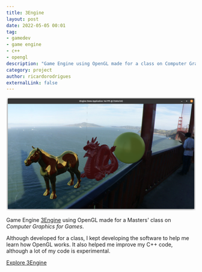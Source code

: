 ```yaml
---
title: 3Engine
layout: post
date: 2022-05-05 00:01
tag: 
- gamedev
- game engine
- c++
- opengl
description: "Game Engine using OpenGL made for a class on Computer Graphics for Games."
category: project
author: ricardorodrigues
externalLink: false
---
```


![3Engine Screenshot](https://github.com/RicardoEPRodrigues/3Engine/raw/master/media/3EngineScreenshot.png?raw=true)

Game Engine [3Engine](https://ricardoeprodrigues.github.io/3Engine/) using OpenGL made for a Masters' class on *Computer Graphics for Games*.

Although developed for a class, I kept developing the software to help me learn how OpenGL works. It also helped me improve my C++ code, although a lot of my code is experimental.

<div class="buttons-container">
    <a class="button" href="https://ricardoeprodrigues.github.io/3Engine/" target="_blank" rel="noopener noreferrer">Explore 3Engine</a>
</div>